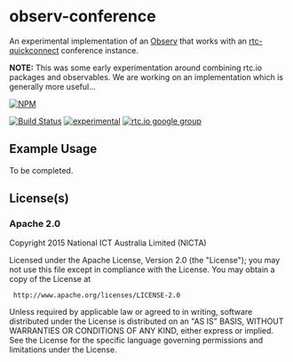 # observ-conference

An experimental implementation of an
[Observ](https://github.com/Raynos/Observ) that works with an
[rtc-quickconnect](https://github.com/rtc-io/rtc-quickconnect) conference
instance.

__NOTE:__ This was some early experimentation around combining rtc.io
packages and observables.  We are working on an implementation which
is generally more useful...


[![NPM](https://nodei.co/npm/observ-conference.png)](https://nodei.co/npm/observ-conference/)

[![Build Status](https://api.travis-ci.org/coviu/observ-conference.svg?branch=master)](https://travis-ci.org/coviu/observ-conference) [![experimental](https://img.shields.io/badge/stability-experimental-red.svg)](https://github.com/dominictarr/stability#experimental) 
[![rtc.io google group](http://img.shields.io/badge/discuss-rtc.io-blue.svg)](https://groups.google.com/forum/#!forum/rtc-io)



## Example Usage

To be completed.

## License(s)

### Apache 2.0

Copyright 2015 National ICT Australia Limited (NICTA)

   Licensed under the Apache License, Version 2.0 (the "License");
   you may not use this file except in compliance with the License.
   You may obtain a copy of the License at

     http://www.apache.org/licenses/LICENSE-2.0

   Unless required by applicable law or agreed to in writing, software
   distributed under the License is distributed on an "AS IS" BASIS,
   WITHOUT WARRANTIES OR CONDITIONS OF ANY KIND, either express or implied.
   See the License for the specific language governing permissions and
   limitations under the License.
